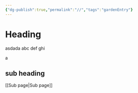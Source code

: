 ```yaml
---
{"dg-publish":true,"permalink":"//","tags":"gardenEntry"}
---
```



# Heading

asdada abc def ghi



a

## sub heading



[[Sub page\|Sub page]]

